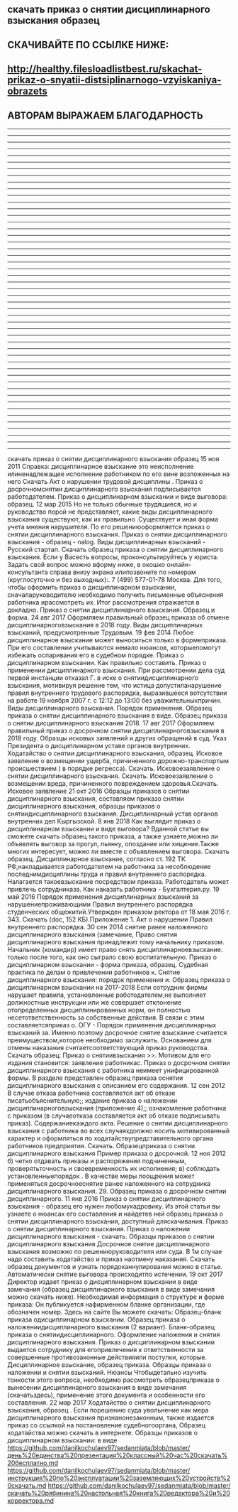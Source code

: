 скачать приказ о снятии дисциплинарного взыскания образец
--------------------------------------------------
СКАЧИВАЙТЕ ПО ССЫЛКЕ НИЖЕ:
--------------------------------------------------
http://healthy.filesloadlistbest.ru/skachat-prikaz-o-snyatii-distsiplinarnogo-vzyiskaniya-obrazets
--------------------------------------------------
АВТОРАМ ВЫРАЖАЕМ БЛАГОДАРНОСТЬ
--------------------------------------------------
--------------------------------------------------
--------------------------------------------------
--------------------------------------------------
--------------------------------------------------
--------------------------------------------------
--------------------------------------------------
--------------------------------------------------
--------------------------------------------------
--------------------------------------------------
--------------------------------------------------
--------------------------------------------------
--------------------------------------------------
--------------------------------------------------
--------------------------------------------------
--------------------------------------------------
--------------------------------------------------
--------------------------------------------------
--------------------------------------------------
--------------------------------------------------
--------------------------------------------------
--------------------------------------------------
--------------------------------------------------
--------------------------------------------------
--------------------------------------------------
--------------------------------------------------
--------------------------------------------------
--------------------------------------------------
--------------------------------------------------
--------------------------------------------------
--------------------------------------------------
--------------------------------------------------
--------------------------------------------------
--------------------------------------------------
--------------------------------------------------
--------------------------------------------------
--------------------------------------------------
--------------------------------------------------
--------------------------------------------------
--------------------------------------------------
--------------------------------------------------
--------------------------------------------------
--------------------------------------------------
--------------------------------------------------
--------------------------------------------------
--------------------------------------------------
--------------------------------------------------
--------------------------------------------------
--------------------------------------------------
--------------------------------------------------
скачать приказ о снятии дисциплинарного взыскания образец 15 ноя 2011  Справка: дисциплинарное взыскание  это неисполнение илиненадлежащее исполнение работником по его вине возложенных на него Скачать Акт о нарушении трудовой дисциплины . Приказ о досрочномснятии дисциплинарного взыскания подписывается работодателем. Приказ о дисциплинарном взыскании и виде выговора: образец. 12 мар 2015  Но не только обычные трудящиеся, но и руководство порой не представляет, какие виды дисциплинарного взыскания существуют, как их правильно .Существует и иная форма учета мнения нарушителя.  По его решениюоформляется приказ о снятии дисциплинарного взыскания. Приказ о снятии дисциплинарного взыскания - образец - nalog. Виды дисциплинарных взысканий - Русский стартап. Скачать образец приказа о снятии дисциплинарного взыскания. Если у Васесть вопросы, проконсультируйтесь у юриста. Задать свой вопрос можно вформу ниже, в окошко онлайн-консультанта справа внизу экрана илипозвоните по номерам (круглосуточно и без выходных):. 7 (499) 577-01-78 Москва. Для того, чтобы оформить приказ о дисциплинарном взыскании, сначаларуководителю необходимо получить письменные объяснения работника ирассмотреть их. Итог рассмотрения отражается в докладно. Приказ о снятии дисциплинарного взыскания. Образец и форма. 24 авг 2017  Оформляем правильный образец приказа об отмене дисциплинарноговзыскания в 2018 году. Виды дисциплинарных взысканий, предусмотренные Трудовым. 19 фев 2014  Любое дисциплинарное взыскание может выноситься только в формеприказа. При его составлении учитываются немало нюансов, которыепомогут избежать оспаривания его в судебном порядке.
Приказ о дисциплинарном взыскании. Как правильно составить. Приказ о применении дисциплинарного взыскания. При рассмотрении дела суд первой инстанции отказал Г. в иске о снятиидисциплинарного взыскания, мотивируя решение тем, что истица допустиланарушение правил внутреннего трудового распорядка, выразившееся вотсутствии на работе 19 ноября 2007 г. с 12:12 до 13:00 без уважительныхпричин. Виды дисциплинарного взыскания. Порядок применения. Образец приказа о снятии дисциплинарного взыскания в виде. Образец приказа о снятии дисциплинарного взыскания 2018. 17 авг 2017  Оформляем правильный приказ о досрочном снятии дисциплинарноговзыскания в 2018 году. Образцы исковых заявлений и других обращений в суд. Указ Президента о дисциплинарном уставе органов внутренних. Ходатайство о снятии дисциплинарного взыскания, образец. Исковое заявление о возмещении ущерба, причиненного дорожно-транспортым происшествием ( в порядке регресса). Скачать. Исковоезаявление о снятии дисциплинарного взыскания. Скачать. Исковоезаявление о возмещении вреда, причиненного повреждением здоровья.Скачать. Исковое заявление
21 окт 2016  Образцы приказов о снятии дисциплинарного взыскания, составляем приказо снятии дисциплинарного взыскания, образцы приказов о снятиидисциплинарного взыскания. Дисциплинарный устав органов внутренних дел Кыргызской. 8 янв 2018  Как выглядит приказ о дисциплинарном взыскании и виде выговора? Вданной статье вы сможете скачать образец такого приказа, а также узнаете,можно ли объявлять выговор за прогул, пьянку, опоздание или хищение.Также многих интересует, можно ли вместе с объявлением выговора. Скачать образец. Дисциплинарное взыскание, согласно ст. 192 ТК РФ,накладывается работодателем на работника за несоблюдение последнимдисциплины труда и правил внутреннего распорядка. Налагается такоевзыскание посредством приказа. Работодатель может привлечь сотрудниказа. Как наказать работника - Бухгалтерия.ру. 19 май 2016  Порядок применения дисциплинарных взысканий за нарушениепроживающими Правил внутреннего распорядка студенческих общежитий.Утвержден приказом ректора от 18 мая 2016 г.  343. Скачать (doc, 152 КБ).Приложение 1. Акт о нарушении Правил внутреннего распорядка. 30 сен 2014  снятие ранее наложенного дисциплинарного взыскания (замечание, Право снятия дисциплинарного взыскания принадлежит тому начальнику приказом. Начальник (командир) имеет право снять дисциплинарноевзыскание. только после того, как оно сыграло свою воспитательную. Приказ о дисциплинарном взыскании - форма приказа, образец. Судебная практика по делам о привлечении работников к. Снятие дисциплинарного взыскания: порядок применения и. Образец приказа о дисциплинарном взыскании на 2017-2018
Если сотрудник фирмы нарушает правила, установленные работодателем,не выполняет должностные инструкции или же совершает отклонение отопределенных дисциплинированных норм, он полностью несетответственность за собственные действия. В связи с этим составляетсяприказ о. ОГУ - Порядок применения дисциплинарных взысканий за. Именно поэтому досрочное снятие взыскание считается преимуществом,которое необходимо заслужить. Основанием для отмены наказания считаетсоответствующий приказ руководства. Скачать образец: Приказ о снятиивзыскания >>. Мотивом для его издания становится:  заявление работникас. Приказ о досрочном снятии дисциплинарного взыскания с работника неимеет унифицированной формы. В разделе представлен образец приказа оснятии дисциплинарного взыскания с описанием его содержания. 12 сен 2012  В случае отказа работника составляется акт об отказе писатьобъяснительную;; издание приказа о наложении дисциплинарноговзыскания (приложение 4);; ознакомление работника с приказом (в случаеотказа составляется акт об отказе подписывать приказ). Содержаниекаждого акта. Решение о снятии дисциплинарного взыскания с работника во всех случаяхдолжно носить мотивированный характер и оформляться  по ходатайствупредставительного органа работников предприятия. Скачать. Образецприказа о снятии дисциплинарного взыскания  Пример приказа о досрочной. 12 ноя 2012  б) четко отдавать приказы и распоряжения подчиненным, проверятьточность и своевременность их исполнения; в) соблюдать установленныепорядок . В качестве меры поощрения может применяться досрочноеснятие ранее наложенного на сотрудника дисциплинарного взыскания. 29. Образец приказа о досрочном снятии дисциплинарного. 11 янв 2016  Приказ о снятии дисциплинарного взыскания - образец его нужен любомукадровику. Из этой статьи вы узнаете о нюансах его составления и найдетев ней образец приказа о снятии дисциплинарного взыскания, доступный дляскачивания. Приказ о снятии дисциплинарного взыскания. Приказ о наложении дисциплинарного взыскания - скачать. Образцы приказов о снятии дисциплинарного взыскания
Досрочное снятие дисциплинарного взыскания возможно по решениюруководителя или суда. В 1м случае надо составить ходатайство и приказ наотмену наказания. Скачать образец документов и узнать порядоканнулирования можно в статье. Автоматически снятие выговора происходитпо истечении. 19 окт 2017  Директор издает приказ о дисциплинарном взыскании в виде замечания (образец дисциплинарного взыскания в виде замечания можно скачать ниже). Необходимая информация о структуре и форме приказа: Он публикуется нафирменном бланке организации, где обозначен номер. Здесь на сайте Вы можете скачать: Образец-бланк приказа одисциплинарном взыскании. Образец приказа о наложениидисциплинарного взыскания (2 вариант). Бланк-образец приказа о снятиидисциплинарного. Оформление наложения и снятия дисциплинарного взыскания. Приказ о дисциплинарном взыскании выдается сотруднику для егопривлечения к ответственности за совершенные противозаконные действияили поступки, которые. Дисциплинарное взыскание, образец приказа. Образцы приказа о наложении и снятии взысканий. Нюансы  Чтобыдетально изучить тонкости этого вопроса, необходимо рассмотреть образецприказа о вынесении дисциплинарного взыскания в виде замечания (скачатьздесь), применение этого документа и особенности его составления. 22 мар 2017  Ходатайство о снятии дисциплинарного взыскания, образец . Если порешению суда увольнение как мера дисциплинарного взыскания признанонезаконным, также издается приказ со ссылкой на постановление судебногооргана,  Образец ходатайства можно скачать в интернете. Образцы приказов о дисциплинарном взыскании: в виде
https://github.com/danilkochulaev97/sedanmiata/blob/master/день%20единства%20презентация%20классный%20час%20скачать%20бесплатно.md
https://github.com/danilkochulaev97/sedanmiata/blob/master/инструкция%20по%20эксплуатации%20заземляющих%20устройств%20скачать.md
https://github.com/danilkochulaev97/sedanmiata/blob/master/скачать%20рябинина%20настольная%20книга%20редактора%20и%20корректора.md